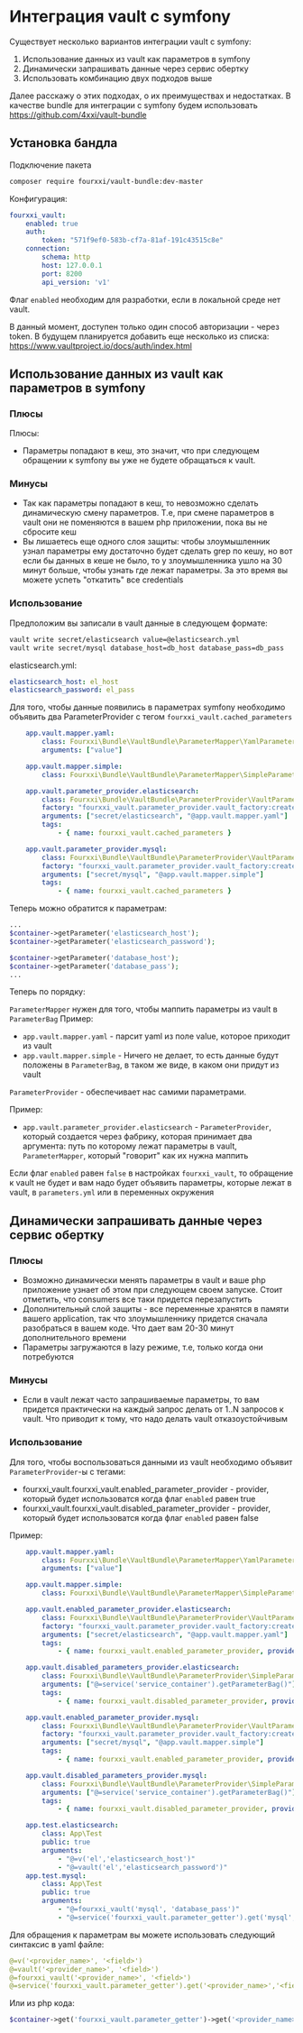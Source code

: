 # Интеграция vault с symfony

Существует несколько вариантов интеграции vault с symfony:
1. Использование данных из vault как параметров в symfony
2. Динамически запрашивать данные через сервис обертку
3. Использовать комбинацию двух подходов выше

Далее расскажу о этих подходах, о их преимуществах и недостатках.
В качестве bundle для интеграции с symfony будем использовать https://github.com/4xxi/vault-bundle

## Установка бандла

Подключение пакета
```bash
composer require fourxxi/vault-bundle:dev-master
```

Конфигурация:
```yaml
fourxxi_vault:
    enabled: true
    auth:
        token: "571f9ef0-583b-cf7a-81af-191c43515c8e"
    connection:
        schema: http
        host: 127.0.0.1
        port: 8200
        api_version: 'v1'
```
Флаг ```enabled``` необходим для разработки, если в локальной среде нет vault.

В данный момент, доступен только один способ авторизации - через token. В будущем планируется добавить еще несколько из списка:
https://www.vaultproject.io/docs/auth/index.html

## Использование данных из vault как параметров в symfony

### Плюсы
Плюсы:
* Параметры попадают в кеш, это значит, что при следующем обращении к symfony вы уже не будете обращаться к vault.
 
### Минусы
* Так как параметры попадают в кеш, 
то невозможно сделать динамическую смену параметров. Т.е, при смене параметров в vault
 они не поменяются в вашем php приложении, пока вы не сбросите кеш
* Вы лишаетесь еще одного слоя защиты: чтобы злоумышленник узнал параметры ему достаточно будет сделать grep по кешу,
 но вот если бы данных в кеше не было, то у злоумышленника ушло на 30 минут больше, чтобы узнать где лежат параметры.
 За это время вы можете успеть "откатить" все credentials

### Использование

Предположим вы записали в vault данные в следующем формате:

```bash
vault write secret/elasticsearch value=@elasticsearch.yml
vault write secret/mysql database_host=db_host database_pass=db_pass
```

elasticsearch.yml:
```yaml
elasticsearch_host: el_host
elasticsearch_password: el_pass
```

Для того, чтобы данные появились в параметрах symfony 
необходимо объявить два ParameterProvider c тегом `fourxxi_vault.cached_parameters` 

```yaml
    app.vault.mapper.yaml:
        class: Fourxxi\Bundle\VaultBundle\ParameterMapper\YamlParameterMapper
        arguments: ["value"]

    app.vault.mapper.simple:
        class: Fourxxi\Bundle\VaultBundle\ParameterMapper\SimpleParameterMapper

    app.vault.parameter_provider.elasticsearch:
        class: Fourxxi\Bundle\VaultBundle\ParameterProvider\VaultParameterProvider
        factory: "fourxxi_vault.parameter_provider.vault_factory:create"
        arguments: ["secret/elasticsearch", "@app.vault.mapper.yaml"]
        tags:
            - { name: fourxxi_vault.cached_parameters }

    app.vault.parameter_provider.mysql:
        class: Fourxxi\Bundle\VaultBundle\ParameterProvider\VaultParameterProvider
        factory: "fourxxi_vault.parameter_provider.vault_factory:create"
        arguments: ["secret/mysql", "@app.vault.mapper.simple"]
        tags:
            - { name: fourxxi_vault.cached_parameters }
```

Теперь можно обратится к параметрам:
```php
...
$container->getParameter('elasticsearch_host');
$container->getParameter('elasticsearch_password');

$container->getParameter('database_host');
$container->getParameter('database_pass');
...
```
Теперь по порядку:

`ParameterMapper` нужен для того, чтобы маппить параметры из vault в `ParameterBag`
Пример:  
* `app.vault.mapper.yaml` - парсит yaml из поле value, которое приходит из vault
* `app.vault.mapper.simple` - Ничего не делает, то есть данные будут положены в `ParameterBag`, в таком же виде, в каком они придут из vault

`ParameterProvider` - обеспечивает нас самими параметрами. 

Пример:
* `app.vault.parameter_provider.elasticsearch` - `ParameterProvider`, который создается через фабрику, которая принимает два аргумента:
 путь по которому лежат параметры в vault, `ParameterMapper`, который "говорит" как их нужна маппить
  
Если флаг `enabled` равен `false` в настройках `fourxxi_vault`, то обращение к vault не будет и вам надо будет  объявить параметры, которые лежат в vault, в `parameters.yml` или в переменных окружения 

 
## Динамически запрашивать данные через сервис обертку

### Плюсы
* Возможно динамически менять параметры в vault и ваше php приложение узнает об этом при следующем своем запуске. Стоит отметить, что consumers все таки придется перезапустить
* Дополнительный слой защиты - все переменные хранятся в памяти вашего application, так что злоумышленнику придется сначала разобраться в вашем коде. Что дает вам 20-30 минут дополнительного времени
* Параметры загружаются в lazy режиме, т.е, только когда они потребуются

### Минусы
* Если в vault лежат часто запрашиваемые параметры, то вам придется практически на каждый запрос делать от 1..N запросов к vault.
Что приводит к тому, что надо делать vault отказоустойчивым

### Использование

Для того, чтобы воспользоваться данными из vault необходимо объявит `ParameterProvider`-ы c тегами:
 * fourxxi_vault.fourxxi_vault.enabled_parameter_provider - provider, который будет использоватся когда флаг `enabled` равен true
 * fourxxi_vault.fourxxi_vault.disabled_parameter_provider - provider, который будет использоватся когда флаг `enabled` равен false

Пример:
```yaml
    app.vault.mapper.yaml:
        class: Fourxxi\Bundle\VaultBundle\ParameterMapper\YamlParameterMapper
        arguments: ["value"]

    app.vault.mapper.simple:
        class: Fourxxi\Bundle\VaultBundle\ParameterMapper\SimpleParameterMapper

    app.vault.enabled_parameter_provider.elasticsearch:
        class: Fourxxi\Bundle\VaultBundle\ParameterProvider\VaultParameterProvider
        factory: "fourxxi_vault.parameter_provider.vault_factory:create"
        arguments: ["secret/elasticsearch", "@app.vault.mapper.yaml"]
        tags:
            - { name: fourxxi_vault.enabled_parameter_provider, provider_name: 'el' }

    app.vault.disabled_parameters_provider.elasticsearch:
        class: Fourxxi\Bundle\VaultBundle\ParameterProvider\SimpleParameterProvider
        arguments: ["@=service('service_container').getParameterBag()"]
        tags:
            - { name: fourxxi_vault.disabled_parameter_provider, provider_name: 'el' }

    app.vault.enabled_parameter_provider.mysql:
        class: Fourxxi\Bundle\VaultBundle\ParameterProvider\VaultParameterProvider
        factory: "fourxxi_vault.parameter_provider.vault_factory:create"
        arguments: ["secret/mysql", "@app.vault.mapper.simple"]
        tags:
            - { name: fourxxi_vault.enabled_parameter_provider, provider_name: 'mysql' }

    app.vault.disabled_parameters_provider.mysql:
        class: Fourxxi\Bundle\VaultBundle\ParameterProvider\SimpleParameterProvider
        arguments: ["@=service('service_container').getParameterBag()"]
        tags:
            - { name: fourxxi_vault.disabled_parameter_provider, provider_name: 'mysql' }

    app.test.elasticsearch:
        class: App\Test
        public: true
        arguments:
            - "@=v('el','elasticsearch_host')"
            - "@=vault('el','elasticsearch_password')"
    app.test.mysql:
        class: App\Test
        public: true
        arguments:
            - "@=fourxxi_vault('mysql', 'database_pass')"
            - "@=service('fourxxi_vault.parameter_getter').get('mysql','database_host')"
```

Для обращения к параметрам вы можете использовать следующий синтаксис в yaml файле:
```yaml
@=v('<provider_name>', '<field>')
@=vault('<provider_name>', '<field>')
@=fourxxi_vault('<provider_name>', '<field>')
@=service('fourxxi_vault.parameter_getter').get('<provider_name>','<field>')
```

Или из php кода:
```php
$container->get('fourxxi_vault.parameter_getter')->get('<provider_name>', '<field>');
```
